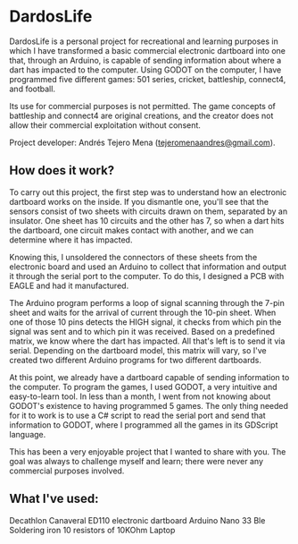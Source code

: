 # DardosLife
DardosLife is a personal project for recreational and learning purposes in which I have transformed a basic commercial electronic dartboard into one that, 
through an Arduino, is capable of sending information about where a dart has impacted to the computer. Using GODOT on the computer, I have programmed five different games: 
501 series, cricket, battleship, connect4, and football. 

Its use for commercial purposes is not permitted. 
The game concepts of battleship and connect4 are original creations, and the creator does not allow their commercial exploitation without consent. 

Project developer: Andrés Tejero Mena (tejeromenaandres@gmail.com).

## How does it work?
To carry out this project, the first step was to understand how an electronic dartboard works on the inside. If you dismantle one, you'll see that the sensors consist of two sheets with circuits drawn on them, separated by an insulator. One sheet has 10 circuits and the other has 7, so when a dart hits the dartboard, one circuit makes contact with another, and we can determine where it has impacted.

Knowing this, I unsoldered the connectors of these sheets from the electronic board and used an Arduino to collect that information and output it through the serial port to the computer.
To do this, I designed a PCB with EAGLE and had it manufactured.

The Arduino program performs a loop of signal scanning through the 7-pin sheet and waits for the arrival of current through the 10-pin sheet. When one of those 10 pins detects the HIGH signal, it checks from which pin the signal was sent and to which pin it was received. Based on a predefined matrix, we know where the dart has impacted. All that's left is to send it via serial. Depending on the dartboard model, this matrix will vary, so I've created two different Arduino programs for two different dartboards.

At this point, we already have a dartboard capable of sending information to the computer. To program the games, I used GODOT, a very intuitive and easy-to-learn tool. In less than a month, I went from not knowing about GODOT's existence to having programmed 5 games. The only thing needed for it to work is to use a C# script to read the serial port and send that information to GODOT, where I programmed all the games in its GDScript language.

This has been a very enjoyable project that I wanted to share with you. The goal was always to challenge myself and learn; there were never any commercial purposes involved.
## What I've used:
Decathlon Canaveral ED110 electronic dartboard
Arduino Nano 33 Ble
Soldering iron
10 resistors of 10KOhm
Laptop
